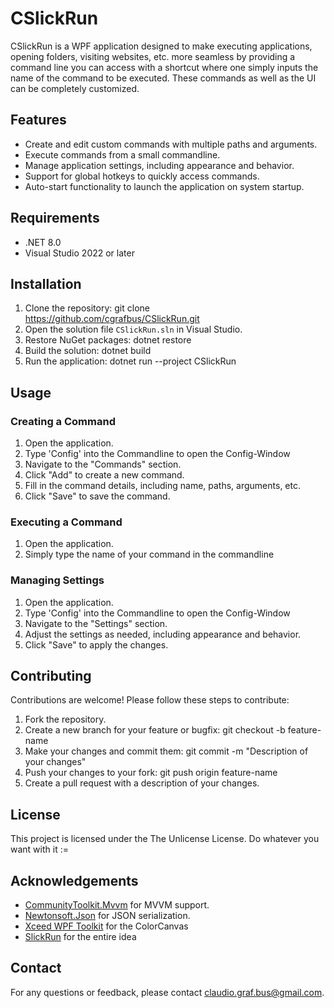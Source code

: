 # CSlickRun

CSlickRun is a WPF application designed to make executing applications, opening folders, visiting websites, etc. more seamless by providing a command line you can access with a shortcut where one simply inputs the name of the command to be executed. These commands as well as the UI can be completely customized.
## Features

- Create and edit custom commands with multiple paths and arguments.
- Execute commands from a small commandline.
- Manage application settings, including appearance and behavior.
- Support for global hotkeys to quickly access commands.
- Auto-start functionality to launch the application on system startup.

## Requirements

- .NET 8.0
- Visual Studio 2022 or later

## Installation

1. Clone the repository:
   git clone https://github.com/cgrafbus/CSlickRun.git
2. Open the solution file `CSlickRun.sln` in Visual Studio.
3. Restore NuGet packages:
   dotnet restore
4. Build the solution:
   dotnet build
5. Run the application:
   dotnet run --project CSlickRun


## Usage

### Creating a Command

1. Open the application.
2. Type 'Config' into the Commandline to open the Config-Window
3. Navigate to the "Commands" section.
4. Click "Add" to create a new command.
5. Fill in the command details, including name, paths, arguments, etc.
6. Click "Save" to save the command.

### Executing a Command

1. Open the application.
2. Simply type the name of your command in the commandline

### Managing Settings

1. Open the application.
2. Type 'Config' into the Commandline to open the Config-Window
3. Navigate to the "Settings" section.
4. Adjust the settings as needed, including appearance and behavior.
5. Click "Save" to apply the changes.

## Contributing

Contributions are welcome! Please follow these steps to contribute:

1. Fork the repository.
2. Create a new branch for your feature or bugfix:
   git checkout -b feature-name
3. Make your changes and commit them:
   git commit -m "Description of your changes"
4. Push your changes to your fork:
   git push origin feature-name
5. Create a pull request with a description of your changes.

## License

This project is licensed under the The Unlicense License. Do whatever you want with it :=

## Acknowledgements

- [CommunityToolkit.Mvvm](https://learn.microsoft.com/en-us/dotnet/communitytoolkit/mvvm/) for MVVM support.
- [Newtonsoft.Json](https://www.newtonsoft.com/json) for JSON serialization.
- [Xceed WPF Toolkit](https://github.com/xceedsoftware/wpftoolkit) for the ColorCanvas
- [SlickRun](https://www.bayden.com/slickrun) for the entire idea

## Contact

For any questions or feedback, please contact [claudio.graf.bus@gmail.com](mailto:claudio.graf.bus@gmail.com).
   
   
